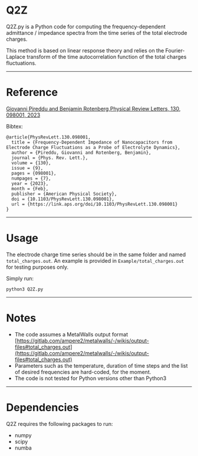 Q2Z
==========

Q2Z.py is a Python code for computing the frequency-dependent admittance / impedance spectra from the time series of the total electrode charges.

This method is based on linear response theory and relies on the Fourier-Laplace transform of the time autocorrelation function of the total charges fluctuations.

---
# Reference

[Giovanni Pireddu and Benjamin Rotenberg,Physical Review Letters, 130, 098001, 2023](https://link.aps.org/doi/10.1103/PhysRevLett.130.098001)

Bibtex:
```
@article{PhysRevLett.130.098001,
  title = {Frequency-Dependent Impedance of Nanocapacitors from Electrode Charge Fluctuations as a Probe of Electrolyte Dynamics},
  author = {Pireddu, Giovanni and Rotenberg, Benjamin},
  journal = {Phys. Rev. Lett.},
  volume = {130},
  issue = {9},
  pages = {098001},
  numpages = {7},
  year = {2023},
  month = {Feb},
  publisher = {American Physical Society},
  doi = {10.1103/PhysRevLett.130.098001},
  url = {https://link.aps.org/doi/10.1103/PhysRevLett.130.098001}
}
```

---
# Usage
The electrode charge time series should be in the same folder and named ```total_charges.out```. An example is provided in ```Example/total_charges.out``` for testing purposes only.

Simply run:

```python3 Q2Z.py```

---
# Notes
* The code assumes a MetalWalls output format [https://gitlab.com/ampere2/metalwalls/-/wikis/output-files#total_charges.out](https://gitlab.com/ampere2/metalwalls/-/wikis/output-files#total_charges.out)
* Parameters such as the temperature, duration of time steps and the list of desired frequencies are hard-coded, for the moment.
* The code is not tested for Python versions other than Python3

---
# Dependencies
Q2Z requires the following packages to run:
* numpy
* scipy
* numba
